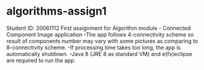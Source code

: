 # algorithms-assign1
Student ID: 20061112
First assignment for Algorithm module - Connected Component Image application
-The app follows 4-connectivity scheme so result of components number may vary  with some pictures as comparing to 8-connectivity scheme.
-If processing time takes too long, the app is automatically shutdown.
-Java 8 (JRE 8 as standard VM) and e(fx)eclipse are required to run the app.
